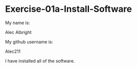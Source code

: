# Exercise-01a-Install-Software
My name is:

Alec Albright

My github username is:

Alec211

I have installed all of the software.
